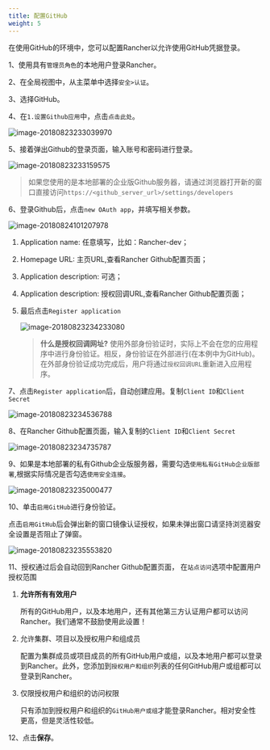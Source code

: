 ```yaml
---
title: 配置GitHub
weight: 5
---
```


在使用GitHub的环境中，您可以配置Rancher以允许使用GitHub凭据登录。

1、使用具有`管理员角色`的本地用户登录Rancher。

2、在全局视图中，从主菜单中选择`安全>认证`。

3、选择GitHub。

4、在`1.设置Github应用`中，点击`点击此处`。

![image-20180823233039970](_index.assets/image-20180823233039970.png)

5、接着弹出Github的登录页面，输入账号和密码进行登录。

![image-20180823233159575](_index.assets/image-20180823233159575.png)

> 如果您使用的是本地部署的企业版Github服务器，请通过浏览器打开新的窗口直接访问`https://<github_server_url>/settings/developers`

6、登录Github后，点击`new OAuth app`，并填写相关参数。

![image-20180824101207978](_index.assets/image-20180824101207978.png)

1. Application name: 任意填写，比如：Rancher-dev；
2. Homepage URL: 主页URL,查看Rancher Github配置页面；
3. Application description: 可选；
4. Application description: 授权回调URL,查看Rancher Github配置页面；
5. 最后点击`Register application`

    ![image-20180823234233080](_index.assets/image-20180823234233080.png)

    > **什么是授权回调网址?** 使用外部身份验证时，实际上不会在您的应用程序中进行身份验证。相反，身份验证在外部进行(在本例中为GitHub)。在外部身份验证成功完成后，用户将通过`授权回调URL`重新进入应用程序。

7、点击`Register application`后，自动创建应用。复制`Client ID`和`Client Secret`

![image-20180823234536788](_index.assets/image-20180823234536788.png)

8、在Rancher Github配置页面，输入复制的`Client ID`和`Client Secret`

![image-20180823234735787](_index.assets/image-20180823234735787.png)

9、如果是本地部署的私有Github企业版服务器，需要勾选`使用私有GitHub企业版部署`,根据实际情况是否勾选`使用安全连接`。

![image-20180823235000477](_index.assets/image-20180823235000477.png)

10、单击`启用GitHub`进行身份验证。

点击`启用GitHub`后会弹出新的窗口镜像认证授权，如果未弹出窗口请坚持浏览器安全设置是否阻止了弹窗。

![image-20180823235553820](_index.assets/image-20180823235553820.png)

11、授权通过后会自动回到Rancher Github配置页面， 在`站点访问`选项中配置用户授权范围

1. **允许所有有效用户**

    所有的GitHub用户，以及本地用户，还有其他第三方认证用户都可以访问Rancher。我们通常不鼓励使用此设置！

2. 允许集群、项目以及授权用户和组成员

    配置为集群成员或项目成员的所有GitHub用户或组，以及本地用户都可以登录到Rancher。此外，您添加到`授权用户和组织`列表的任何GitHub用户或组都可以登录到Rancher。

3. 仅限授权用户和组织的访问权限

    只有添加到授权用户和组织的`GitHub用户或组`才能登录Rancher。相对安全性更高，但是灵活性较低。

12、点击**保存**。
